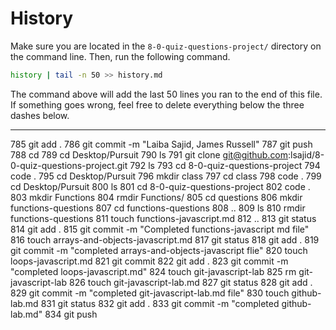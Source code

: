 # History

Make sure you are located in the `8-0-quiz-questions-project/` directory on the command line. Then, run the following command.

```bash
history | tail -n 50 >> history.md
```

The command above will add the last 50 lines you ran to the end of this file. If something goes wrong, feel free to delete everything below the three dashes below.

---
  785  git add .
  786  git commit -m "Laiba Sajid, James Russell"
  787  git push
  788  cd
  789  cd Desktop/Pursuit
  790  ls
  791  git clone git@github.com:lsajid/8-0-quiz-questions-project.git
  792  ls
  793  cd 8-0-quiz-questions-project
  794  code .
  795  cd Desktop/Pursuit
  796  mkdir class
  797  cd class
  798  code .
  799  cd Desktop/Pursuit
  800  ls 
  801  cd 8-0-quiz-questions-project
  802  code .
  803  mkdir Functions 
  804  rmdir Functions/
  805  cd questions
  806  mkdir functions-questions
  807  cd functions-questions
  808  ..
  809  ls
  810  rmdir functions-questions
  811  touch functions-javascript.md
  812  ..
  813  git status
  814  git add .
  815  git commit -m "Completed functions-javascript md file"
  816  touch arrays-and-objects-javascript.md 
  817  git status
  818  git add . 
  819  git commit -m "completed arrays-and-objects-javascript flie"
  820  touch loops-javascript.md
  821  git commit 
  822  git add .
  823  git commit -m "completed loops-javascript.md"
  824  touch git-javascript-lab
  825  rm git-javascript-lab
  826  touch git-javascript-lab.md
  827  git status
  828  git add . 
  829  git commit -m "completed git-javascript-lab.md file"
  830  touch github-lab.md
  831  git status
  832  git add .
  833  git commit -m "completed github-lab.md"
  834  git push
